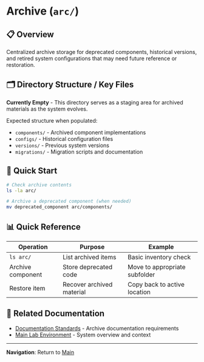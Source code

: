 # Archive (`arc/`)

## 📋 Overview
Centralized archive storage for deprecated components, historical versions, and retired system configurations that may need future reference or restoration.

## 🗂️ Directory Structure / Key Files
**Currently Empty** - This directory serves as a staging area for archived materials as the system evolves.

Expected structure when populated:
- `components/` - Archived component implementations
- `configs/` - Historical configuration files
- `versions/` - Previous system versions
- `migrations/` - Migration scripts and documentation

## 🚀 Quick Start
```bash
# Check archive contents
ls -la arc/

# Archive a deprecated component (when needed)
mv deprecated_component arc/components/
```

## 📊 Quick Reference
| Operation | Purpose | Example |
|-----------|---------|---------|
| `ls arc/` | List archived items | Basic inventory check |
| Archive component | Store deprecated code | Move to appropriate subfolder |
| Restore item | Recover archived material | Copy back to active location |

## 🔗 Related Documentation
- [Documentation Standards](../doc/standards.md) - Archive documentation requirements
- [Main Lab Environment](../README.md) - System overview and context

---

**Navigation**: Return to [Main](../README.md)
